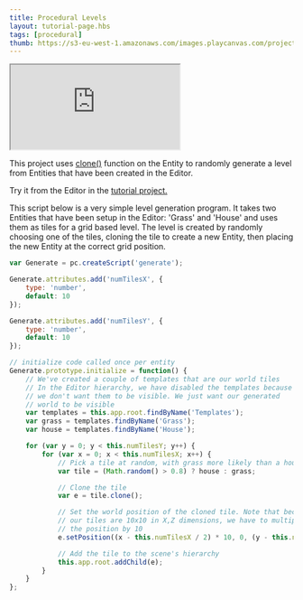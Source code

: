 ```yaml
---
title: Procedural Levels
layout: tutorial-page.hbs
tags: [procedural]
thumb: https://s3-eu-west-1.amazonaws.com/images.playcanvas.com/projects/12/405864/A3MSWE-image-75.jpg
---
```


<iframe loading="lazy" src="https://playcanv.as/p/smskdMrk/" title="Procedural Levels"></iframe>

This project uses [clone()][1] function on the Entity to randomly generate a level from Entities that have been created in the Editor.

Try it from the Editor in the [tutorial project.][2]

This script below is a very simple level generation program. It takes two Entities that have been setup in the Editor: 'Grass' and 'House' and uses them as tiles for a grid based level. The level is created by randomly choosing one of the tiles, cloning the tile to create a new Entity, then placing the new Entity at the correct grid position.

```javascript
var Generate = pc.createScript('generate');

Generate.attributes.add('numTilesX', {
    type: 'number',
    default: 10
});

Generate.attributes.add('numTilesY', {
    type: 'number',
    default: 10
});

// initialize code called once per entity
Generate.prototype.initialize = function() {
    // We've created a couple of templates that are our world tiles
    // In the Editor hierarchy, we have disabled the templates because
    // we don't want them to be visible. We just want our generated
    // world to be visible
    var templates = this.app.root.findByName('Templates');
    var grass = templates.findByName('Grass');
    var house = templates.findByName('House');

    for (var y = 0; y < this.numTilesY; y++) {
        for (var x = 0; x < this.numTilesX; x++) {
            // Pick a tile at random, with grass more likely than a house
            var tile = (Math.random() > 0.8) ? house : grass;

            // Clone the tile
            var e = tile.clone();

            // Set the world position of the cloned tile. Note that because
            // our tiles are 10x10 in X,Z dimensions, we have to multiply
            // the position by 10
            e.setPosition((x - this.numTilesX / 2) * 10, 0, (y - this.numTilesX / 2) * 10);

            // Add the tile to the scene's hierarchy
            this.app.root.addChild(e);
        }
    }
};
```

[1]: /api/pc.Entity.html#clone
[2]: https://playcanvas.com/project/405864
